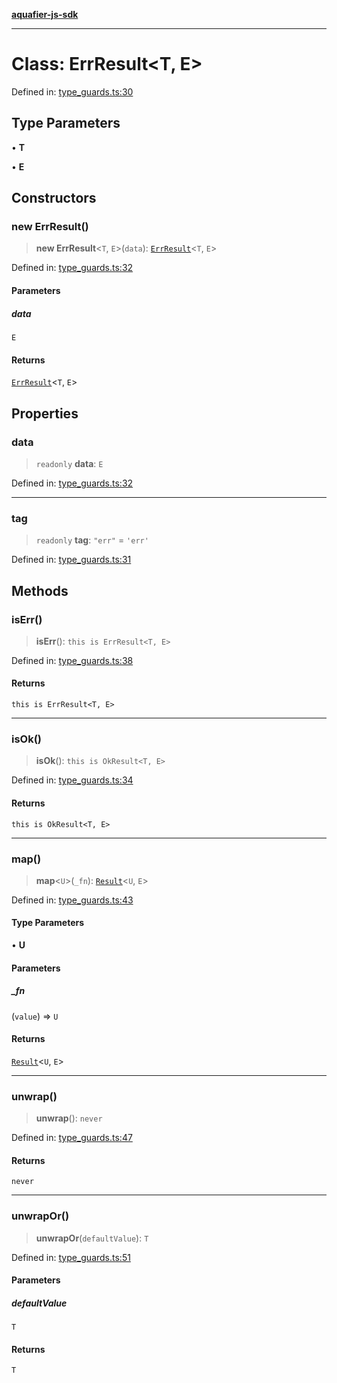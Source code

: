 [**aquafier-js-sdk**](../README.md)

***

# Class: ErrResult\<T, E\>

Defined in: [type\_guards.ts:30](https://github.com/inblockio/aqua-verifier-js-lib/blob/8585c670e387bba02324c5d1649cefbfbcc39ce3/src/type_guards.ts#L30)

## Type Parameters

• **T**

• **E**

## Constructors

### new ErrResult()

> **new ErrResult**\<`T`, `E`\>(`data`): [`ErrResult`](ErrResult.md)\<`T`, `E`\>

Defined in: [type\_guards.ts:32](https://github.com/inblockio/aqua-verifier-js-lib/blob/8585c670e387bba02324c5d1649cefbfbcc39ce3/src/type_guards.ts#L32)

#### Parameters

##### data

`E`

#### Returns

[`ErrResult`](ErrResult.md)\<`T`, `E`\>

## Properties

### data

> `readonly` **data**: `E`

Defined in: [type\_guards.ts:32](https://github.com/inblockio/aqua-verifier-js-lib/blob/8585c670e387bba02324c5d1649cefbfbcc39ce3/src/type_guards.ts#L32)

***

### tag

> `readonly` **tag**: `"err"` = `'err'`

Defined in: [type\_guards.ts:31](https://github.com/inblockio/aqua-verifier-js-lib/blob/8585c670e387bba02324c5d1649cefbfbcc39ce3/src/type_guards.ts#L31)

## Methods

### isErr()

> **isErr**(): `this is ErrResult<T, E>`

Defined in: [type\_guards.ts:38](https://github.com/inblockio/aqua-verifier-js-lib/blob/8585c670e387bba02324c5d1649cefbfbcc39ce3/src/type_guards.ts#L38)

#### Returns

`this is ErrResult<T, E>`

***

### isOk()

> **isOk**(): `this is OkResult<T, E>`

Defined in: [type\_guards.ts:34](https://github.com/inblockio/aqua-verifier-js-lib/blob/8585c670e387bba02324c5d1649cefbfbcc39ce3/src/type_guards.ts#L34)

#### Returns

`this is OkResult<T, E>`

***

### map()

> **map**\<`U`\>(`_fn`): [`Result`](../type-aliases/Result.md)\<`U`, `E`\>

Defined in: [type\_guards.ts:43](https://github.com/inblockio/aqua-verifier-js-lib/blob/8585c670e387bba02324c5d1649cefbfbcc39ce3/src/type_guards.ts#L43)

#### Type Parameters

• **U**

#### Parameters

##### \_fn

(`value`) => `U`

#### Returns

[`Result`](../type-aliases/Result.md)\<`U`, `E`\>

***

### unwrap()

> **unwrap**(): `never`

Defined in: [type\_guards.ts:47](https://github.com/inblockio/aqua-verifier-js-lib/blob/8585c670e387bba02324c5d1649cefbfbcc39ce3/src/type_guards.ts#L47)

#### Returns

`never`

***

### unwrapOr()

> **unwrapOr**(`defaultValue`): `T`

Defined in: [type\_guards.ts:51](https://github.com/inblockio/aqua-verifier-js-lib/blob/8585c670e387bba02324c5d1649cefbfbcc39ce3/src/type_guards.ts#L51)

#### Parameters

##### defaultValue

`T`

#### Returns

`T`
